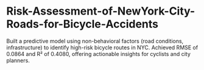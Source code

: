 # Risk-Assessment-of-NewYork-City-Roads-for-Bicycle-Accidents
Built a predictive model using non-behavioral factors (road conditions, infrastructure) to identify high-risk bicycle routes in NYC. Achieved RMSE of 0.0864 and R² of 0.4080, offering actionable insights for cyclists and city planners.
